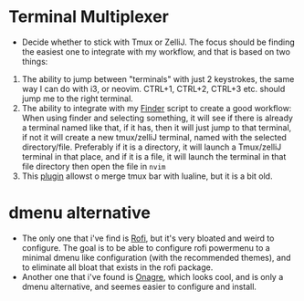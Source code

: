 # Terminal Multiplexer
- Decide whether to stick with Tmux or ZelliJ. The focus should be finding the easiest one to integrate with my workflow, and that is based on two things:
1. The ability to jump between "terminals" with just 2 keystrokes, the same way I can do with i3, or neovim. CTRL+1, CTRL+2, CTRL+3 etc. should jump me to the right terminal.
2. The ability to integrate with my [Finder](./scripts/finder) script to create a good workflow: When using finder and selecting something, it will see if there is already a terminal named like that, if it has, then it will just jump to that terminal, if not it will create a new tmux/zelliJ terminal, named with the selected directory/file. Preferably if it is a directory, it will launch a Tmux/zelliJ terminal in that place, and if it is a file, it will launch the terminal in that file directory then open the file in `nvim`
3. This [plugin](https://www.reddit.com/r/neovim/comments/1aqic8y/merge_tmux_and_vim_statusline/) allowst o merge tmux bar with lualine, but it is a bit old.

# dmenu alternative
- The only one that i've find is [Rofi](https://github.com/davatorium/rofi), but it's very bloated and weird to configure. The goal is to be able to configure rofi powermenu to a minimal dmenu like configuration (with the recommended themes), and to eliminate all bloat that exists in the rofi package.
- Another one that i've found is [Onagre](https://github.com/onagre-launcher/onagre), which looks cool, and is only a dmenu alternative, and seemes easier to configure and install.


